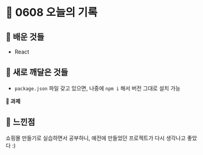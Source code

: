 # 🧸 0608 오늘의 기록
## 💙 배운 것들
* React

## 💚 새로 깨달은 것들
* `package.json` 파일 갖고 있으면, 나중에 `npm i` 해서 버전 그대로 설치 가능

**📍 과제**

## 💜 느낀점
쇼핑몰 만들기로 실습하면서 공부하니, 예전에 만들었던 프로젝트가 다시 생각나고 좋았다 :)

